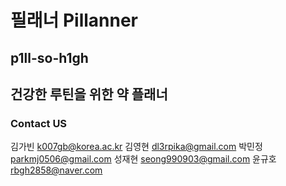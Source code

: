 # **필래너 Pillanner**

## p1ll-so-h1gh
## 건강한 루틴을 위한 약 플래너

### **Contact US**
김가빈 k007gb@korea.ac.kr
김영현 dl3rpika@gmail.com
박민정 parkmj0506@gmail.com
성재현 seong990903@gmail.com
윤규호 rbgh2858@naver.com
